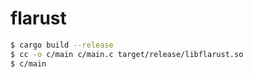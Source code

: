 # flarust
```sh
$ cargo build --release
$ cc -o c/main c/main.c target/release/libflarust.so
$ c/main
```
